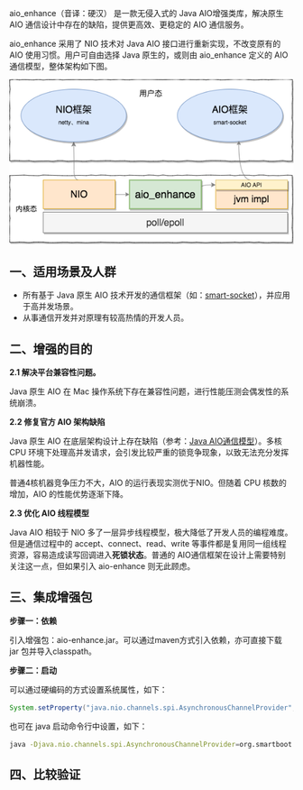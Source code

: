 aio_enhance（音译：硬汉） 是一款无侵入式的 Java AIO增强类库，解决原生 AIO 通信设计中存在的缺陷，提供更高效、更稳定的 AIO 通信服务。

aio_enhance 采用了 NIO 技术对 Java AIO 接口进行重新实现，不改变原有的 AIO 使用习惯。用户可自由选择 Java 原生的，或则由 aio_enhance 定义的 AIO 通信模型，整体架构如下图。

![](framework.png)

## 一、适用场景及人群

- 所有基于 Java 原生 AIO 技术开发的通信框架（如：[smart-socket](https://gitee.com/smartboot/smart-socket)），并应用于高并发场景。
- 从事通信开发并对原理有较高热情的开发人员。

## 二、增强的目的

**2.1 解决平台兼容性问题。**

Java 原生 AIO 在 Mac 操作系统下存在兼容性问题，进行性能压测会偶发性的系统崩溃。

**2.2 修复官方 AIO 架构缺陷**

 Java 原生 AIO 在底层架构设计上存在缺陷（参考：[Java AIO通信模型](http://openjdk.java.net/projects/nio/resources/AsynchronousIo.html)）。多核 CPU 环境下处理高并发请求，会引发比较严重的锁竞争现象，以致无法充分发挥机器性能。

普通4核机器竞争压力不大，AIO 的运行表现实测优于NIO。但随着 CPU 核数的增加，AIO 的性能优势逐渐下降。

**2.3 优化 AIO 线程模型**

Java AIO 相较于 NIO 多了一层异步线程模型，极大降低了开发人员的编程难度。但是通信过程中的 accept、connect、read、write 等事件都是复用同一组线程资源，容易造成读写回调进入**死锁状态**。普通的 AIO通信框架在设计上需要特别关注这一点，但如果引入 aio-enhance 则无此顾虑。

## 三、集成增强包

**步骤一：依赖**

引入增强包：aio-enhance.jar。可以通过maven方式引入依赖，亦可直接下载 jar 包并导入classpath。

**步骤二：启动**

可以通过硬编码的方式设置系统属性，如下：

```java
System.setProperty("java.nio.channels.spi.AsynchronousChannelProvider", "org.smartboot.aio.EnhanceAsynchronousChannelProvider");
```

也可在 java 启动命令行中设置，如下：

```bash
java -Djava.nio.channels.spi.AsynchronousChannelProvider=org.smartboot.aio.EnhanceAsynchronousChannelProvider xxx.jar
```

## 四、比较验证

